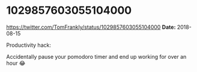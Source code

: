 # 1029857603055104000
https://twitter.com/TomFrankly/status/1029857603055104000
**Date:** 2018-08-15

Productivity hack:

Accidentally pause your pomodoro timer and end up working for over an hour 😂
